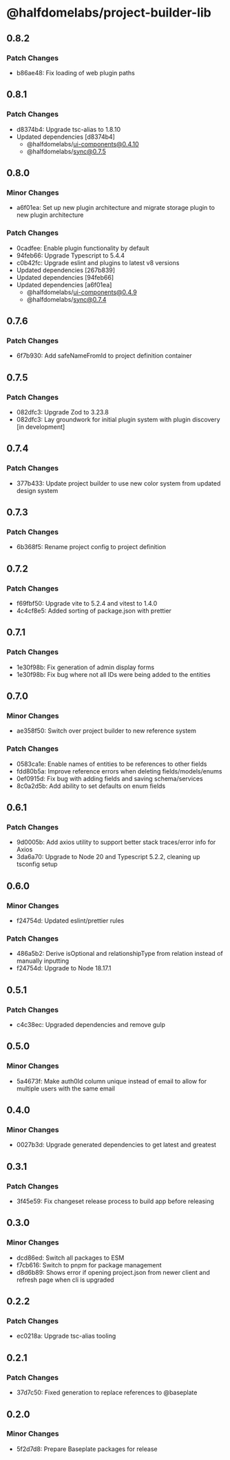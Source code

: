 # @halfdomelabs/project-builder-lib

## 0.8.2

### Patch Changes

- b86ae48: Fix loading of web plugin paths

## 0.8.1

### Patch Changes

- d8374b4: Upgrade tsc-alias to 1.8.10
- Updated dependencies [d8374b4]
  - @halfdomelabs/ui-components@0.4.10
  - @halfdomelabs/sync@0.7.5

## 0.8.0

### Minor Changes

- a6f01ea: Set up new plugin architecture and migrate storage plugin to new plugin architecture

### Patch Changes

- 0cadfee: Enable plugin functionality by default
- 94feb66: Upgrade Typescript to 5.4.4
- c0b42fc: Upgrade eslint and plugins to latest v8 versions
- Updated dependencies [267b839]
- Updated dependencies [94feb66]
- Updated dependencies [a6f01ea]
  - @halfdomelabs/ui-components@0.4.9
  - @halfdomelabs/sync@0.7.4

## 0.7.6

### Patch Changes

- 6f7b930: Add safeNameFromId to project definition container

## 0.7.5

### Patch Changes

- 082dfc3: Upgrade Zod to 3.23.8
- 082dfc3: Lay groundwork for initial plugin system with plugin discovery [in development]

## 0.7.4

### Patch Changes

- 377b433: Update project builder to use new color system from updated design system

## 0.7.3

### Patch Changes

- 6b368f5: Rename project config to project definition

## 0.7.2

### Patch Changes

- f69fbf50: Upgrade vite to 5.2.4 and vitest to 1.4.0
- 4c4cf8e5: Added sorting of package.json with prettier

## 0.7.1

### Patch Changes

- 1e30f98b: Fix generation of admin display forms
- 1e30f98b: Fix bug where not all IDs were being added to the entities

## 0.7.0

### Minor Changes

- ae358f50: Switch over project builder to new reference system

### Patch Changes

- 0583ca1e: Enable names of entities to be references to other fields
- fdd80b5a: Improve reference errors when deleting fields/models/enums
- 0ef0915d: Fix bug with adding fields and saving schema/services
- 8c0a2d5b: Add ability to set defaults on enum fields

## 0.6.1

### Patch Changes

- 9d0005b: Add axios utility to support better stack traces/error info for Axios
- 3da6a70: Upgrade to Node 20 and Typescript 5.2.2, cleaning up tsconfig setup

## 0.6.0

### Minor Changes

- f24754d: Updated eslint/prettier rules

### Patch Changes

- 486a5b2: Derive isOptional and relationshipType from relation instead of manually inputting
- f24754d: Upgrade to Node 18.17.1

## 0.5.1

### Patch Changes

- c4c38ec: Upgraded dependencies and remove gulp

## 0.5.0

### Minor Changes

- 5a4673f: Make auth0Id column unique instead of email to allow for multiple users with the same email

## 0.4.0

### Minor Changes

- 0027b3d: Upgrade generated dependencies to get latest and greatest

## 0.3.1

### Patch Changes

- 3f45e59: Fix changeset release process to build app before releasing

## 0.3.0

### Minor Changes

- dcd86ed: Switch all packages to ESM
- f7cb616: Switch to pnpm for package management
- d8d6b89: Shows error if opening project.json from newer client and refresh page when cli is upgraded

## 0.2.2

### Patch Changes

- ec0218a: Upgrade tsc-alias tooling

## 0.2.1

### Patch Changes

- 37d7c50: Fixed generation to replace references to @baseplate

## 0.2.0

### Minor Changes

- 5f2d7d8: Prepare Baseplate packages for release
